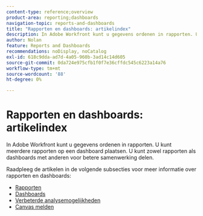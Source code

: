 ```yaml
---
content-type: reference;overview
product-area: reporting;dashboards
navigation-topic: reports-and-dashboards
title: "Rapporten en dashboards: artikelindex"
description: In Adobe Workfront kunt u gegevens ordenen in rapporten. U kunt meerdere rapporten op een dashboard plaatsen. U kunt zowel rapporten als dashboards met anderen voor betere samenwerking delen.
author: Nolan
feature: Reports and Dashboards
recommendations: noDisplay, noCatalog
exl-id: 618c9dda-ad7d-4a05-960b-3ad14c14d605
source-git-commit: 0da724e975cfb1f0f7e36cffdc545c6223a14a76
workflow-type: tm+mt
source-wordcount: '88'
ht-degree: 0%

---
```



# Rapporten en dashboards: artikelindex

<!--Audited: 01/2024-->

In Adobe Workfront kunt u gegevens ordenen in rapporten. U kunt meerdere rapporten op een dashboard plaatsen. U kunt zowel rapporten als dashboards met anderen voor betere samenwerking delen.

Raadpleeg de artikelen in de volgende subsecties voor meer informatie over rapporten en dashboards:

* [Rapporten](../reports-and-dashboards/reports/reports-overview.md)
* [Dashboards](../reports-and-dashboards/dashboards/dashboards-overview.md)
* [Verbeterde analysemogelijkheden](../enhanced-analytics/enhanced-analytics.md)
* [Canvas melden](../reports-and-dashboards/reporting-canvas/reporting-canvas.md)
